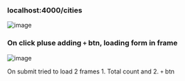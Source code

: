 ### localhost:4000/cities

![image](https://user-images.githubusercontent.com/114636668/228289783-1f819142-751c-4eca-b5c9-57893d53267b.png)

### On click pluse adding `+` btn, loading form in frame 
![image](https://user-images.githubusercontent.com/114636668/228289874-3c9f8d1f-4053-43f9-af4e-fe18fff9306e.png)

On submit tried to load 2 frames 1. Total count and 2. `+` btn
